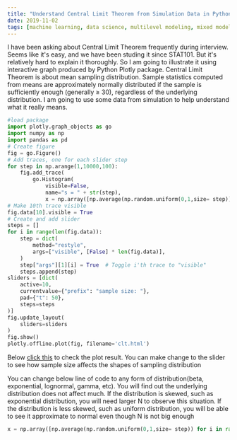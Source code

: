 ```yaml
---
title: "Understand Central Limit Theorem from Simulation Data in Python"
date: 2019-11-02
tags: [machine learning, data science, multilevel modeling, mixed model, Python]
---
```



I have been asking about Central Limit Theorem frequently during interview. Seems like it's easy, and we have been studing it since STAT101. But it's relatively hard to explain it thoroughly. So I am going to illustrate it using interactive graph produced by Python Plotly package. Central Limit Theorem is about mean sampling distribution. Sample statistics computed from means are approximately normally distributed if the sample is sufficiently enough (generally ≥ 30), regardless of the underlying distribution. I am going to use some data from simulation to help understand what it really means.

```python
#load package
import plotly.graph_objects as go
import numpy as np
import pandas as pd
# Create figure
fig = go.Figure()
# Add traces, one for each slider step
for step in np.arange(1,10000,100):
    fig.add_trace(
        go.Histogram(
            visible=False,
            name="s = " + str(step),
            x = np.array([np.average(np.random.uniform(0,1,size= step)) for i in range(1,1001)])))
# Make 10th trace visible
fig.data[10].visible = True
# Create and add slider
steps = []
for i in range(len(fig.data)):
    step = dict(
        method="restyle",
        args=["visible", [False] * len(fig.data)],
    )
    step["args"][1][i] = True  # Toggle i'th trace to "visible"
    steps.append(step)
sliders = [dict(
    active=10,
    currentvalue={"prefix": "sample size: "},
    pad={"t": 50},
    steps=steps
)]
fig.update_layout(
    sliders=sliders
)
fig.show()
plotly.offline.plot(fig, filename='clt.html')

```

Below [click this](./clt.html) to check the plot result. You can make change to the slider to see how sample size affects the shapes of sampling distribution


You can change below line of code to any form of distribution(beta, exponential, lognormal, gamma, etc). You will find out the underlying distribution does not affect much. If the distribution is skewed, such as exponential distribution, you will need larger N to observe this situation. If the distribution is less skewed, such as uniform distribution, you will be able to see it approximate to normal even though N is not big enough


```python
x = np.array([np.average(np.random.uniform(0,1,size= step)) for i in range(1,1001)])
```